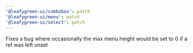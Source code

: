 ```yaml
---
'@leafygreen-ui/combobox': patch
'@leafygreen-ui/menu': patch
'@leafygreen-ui/select': patch
---
```


Fixes a bug where occasionally the max menu height would be set to 0 if a ref was left unset
